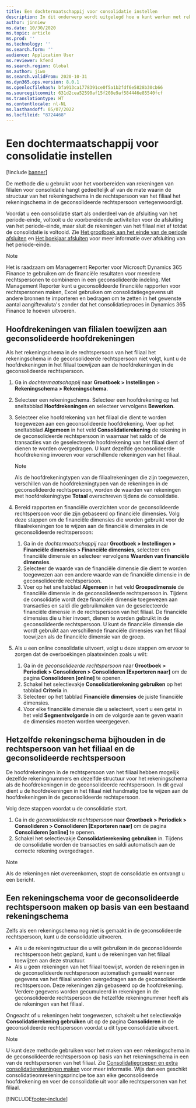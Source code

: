 ```yaml
---
title: Een dochtermaatschappij voor consolidatie instellen
description: In dit onderwerp wordt uitgelegd hoe u kunt werken met rekeningschema's voor consolidatiebedrijven.
author: jinniew
ms.date: 10/30/2020
ms.topic: article
ms.prod: ''
ms.technology: ''
ms.search.form: ''
audience: Application User
ms.reviewer: kfend
ms.search.region: Global
ms.author: jiwo
ms.search.validFrom: 2020-10-31
ms.dyn365.ops.version: 8.0.1
ms.openlocfilehash: bfa913ca1778391ce0f5a1b2fdf6e5828b30cb66
ms.sourcegitcommit: 631d2cea52590af15f208e9af584446e85540fcf
ms.translationtype: HT
ms.contentlocale: nl-NL
ms.lasthandoff: 05/07/2022
ms.locfileid: "8724468"
---
```

# <a name="set-up-a-subsidiary-legal-entity-for-consolidation"></a>Een dochtermaatschappij voor consolidatie instellen

[!include [banner](../includes/banner.md)]

De methode die u gebruikt voor het voorbereiden van rekeningen van filialen voor consolidatie hangt gedeeltelijk af van de mate waarin de structuur van het rekeningschema in de rechtspersoon van het filiaal het rekeningschema in de geconsolideerde rechtspersoon vertegenwoordigt.

Voordat u een consolidatie start als onderdeel van de afsluiting van het periode-einde, voltooit u de voorbereidende activiteiten voor de afsluiting van het periode-einde, maar sluit de rekeningen van het filiaal niet af totdat de consolidatie is voltooid. Zie [Het grootboek aan het einde van de periode afsluiten](close-general-ledger-at-period-end.md) en [Het boekjaar afsluiten](tasks/close-fiscal-year.md) voor meer informatie over afsluiting van het periode-einde.

> [!NOTE]
>  Het is raadzaam om Management Reporter voor Microsoft Dynamics 365 Finance te gebruiken om de financiële resultaten voor meerdere rechtspersonen te combineren in een geconsolideerde indeling. Met Management Reporter kunt u geconsolideerde financiële rapporten voor rechtspersonen maken, Excel gebruiken om consolidatiegegevens uit andere bronnen te importeren en bedragen om te zetten in het gewenste aantal aangiftevaluta's zonder dat het consolidatieproces in Dynamics 365 Finance te hoeven uitvoeren.

## <a name="map-subsidiary-main-accounts-to-consolidated-main-accounts"></a>Hoofdrekeningen van filialen toewijzen aan geconsolideerde hoofdrekeningen

Als het rekeningschema in de rechtspersoon van het filiaal het rekeningschema in de geconsolideerde rechtspersoon niet volgt, kunt u de hoofdrekeningen in het filiaal toewijzen aan de hoofdrekeningen in de geconsolideerde rechtspersoon.

1. Ga in *dochtermaatschappij* naar **Grootboek \> Instellingen** \> **Rekeningschema \> Rekeningschema**.
2. Selecteer een rekeningschema. Selecteer een hoofdrekening op het sneltabblad **Hoofdrekeningen** en selecteer vervolgens **Bewerken**.
3. Selecteer elke hoofdrekening van het filiaal die dient te worden toegewezen aan een geconsolideerde hoofdrekening. Voer op het sneltabblad **Algemeen** in het veld **Consolidatierekening** de rekening in de geconsolideerde rechtspersoon in waarnaar het saldo of de transacties van de geselecteerde hoofdrekening van het filiaal dient of dienen te worden overgedragen. U kunt dezelfde geconsolideerde hoofdrekening invoeren voor verschillende rekeningen van het filiaal.

    > [!NOTE]
    > Als de hoofdrekeningtypen van de filiaalrekeningen die zijn toegewezen, verschillen van de hoofdrekeningtypen van de rekeningen in de geconsolideerde rechtspersoon, worden de waarden van rekeningen met hoofdrekeningtype **Totaal** overschreven tijdens de consolidatie.

4. Bereid rapporten en financiële overzichten voor de geconsolideerde rechtspersoon voor die zijn gebaseerd op financiële dimensies. Volg deze stappen om de financiële dimensies die worden gebruikt voor de filiaalrekeningen toe te wijzen aan de financiële dimensies in de geconsolideerde rechtspersoon:

    1. Ga in de *dochtermaatschappij* naar **Grootboek \> Instellingen \> Financiële dimensies \> Financiële dimensies**, selecteer een financiële dimensie en selecteer vervolgens **Waarden van financiële dimensies**.
    2. Selecteer de waarde van de financiële dimensie die dient te worden toegewezen aan een andere waarde van de financiële dimensie in de geconsolideerde rechtspersoon.
    3. Voer op het sneltabblad **Algemeen** in het veld **Groepsdimensie** de financiële dimensie in de geconsolideerde rechtspersoon in. Tijdens de consolidatie wordt deze financiële dimensie toegewezen aan transacties en saldi die gebruikmaken van de geselecteerde financiële dimensie in de rechtspersoon van het filiaal. De financiële dimensies die u hier invoert, dienen te worden gebruikt in de geconsolideerde rechtspersoon. U kunt de financiële dimensie die wordt gebruikt aan verschillende financiële dimensies van het filiaal toewijzen als de financiële dimensie van de groep.

5. Als u een online consolidatie uitvoert, volgt u deze stappen om ervoor te zorgen dat de overboekingen plaatsvinden zoals u wilt:

    1. Ga in de *geconsolideerde rechtspersoon* naar **Grootboek \> Periodiek \> Consolideren \> Consolideren \[Exporteren naar\]** om de pagina **Consolideren \[online\]** te openen.
    2. Schakel het selectievakje **Consolidatierekening gebruiken** op het tabblad **Criteria** in.
    3. Selecteer op het tabblad **Financiële dimensies** de juiste financiële dimensies.
    4. Voor elke financiële dimensie die u selecteert, voert u een getal in het veld **Segmentvolgorde** in om de volgorde aan te geven waarin de dimensies moeten worden weergegeven.

## <a name="maintain-the-same-chart-of-accounts-in-the-subsidiary-and-consolidated-legal-entities"></a>Hetzelfde rekeningschema bijhouden in de rechtspersoon van het filiaal en de geconsolideerde rechtspersoon

De hoofdrekeningen in de rechtspersoon van het filiaal hebben mogelijk dezelfde rekeningnummers en dezelfde structuur voor het rekeningschema als de hoofdrekeningen in de geconsolideerde rechtspersoon. In dit geval dient u de hoofdrekeningen in het filiaal niet handmatig toe te wijzen aan de hoofdrekeningen in de geconsolideerde rechtspersoon.

Volg deze stappen voordat u de consolidatie start.

1. Ga in de *geconsolideerde rechtspersoon* naar **Grootboek \> Periodiek \> Consolideren \> Consolideren \[Exporteren naar\]** om de pagina **Consolideren \[online\]** te openen.
2. Schakel het selectievakje **Consolidatierekening gebruiken** in. Tijdens de consolidatie worden de transacties en saldi automatisch aan de correcte rekening overgedragen.

> [!NOTE]
> Als de rekeningen niet overeenkomen, stopt de consolidatie en ontvangt u een bericht.

## <a name="create-a-chart-of-accounts-for-the-consolidated-legal-entity-based-on-an-existing-chart-of-accounts"></a>Een rekeningschema voor de geconsolideerde rechtspersoon maken op basis van een bestaand rekeningschema

Zelfs als een rekeningschema nog niet is gemaakt in de geconsolideerde rechtspersoon, kunt u de consolidatie uitvoeren.

- Als u de rekeningstructuur die u wilt gebruiken in de geconsolideerde rechtspersoon hebt gepland, kunt u de rekeningen van het filiaal toewijzen aan deze structuur.
- Als u geen rekeningen van het filiaal toewijst, worden de rekeningen in de geconsolideerde rechtspersoon automatisch gemaakt wanneer gegevens van het filiaal worden overgedragen aan de geconsolideerde rechtspersoon. Deze rekeningen zijn gebaseerd op de hoofdrekening. Verdere gegevens worden gecumuleerd in rekeningen in de geconsolideerde rechtspersoon die hetzelfde rekeningnummer heeft als de rekeningen van het filiaal.

Ongeacht of u rekeningen hebt toegewezen, schakelt u het selectievakje **Consolidatierekening gebruiken** uit op de pagina **Consolideren** in de geconsolideerde rechtspersoon voordat u dit type consolidatie uitvoert.

> [!NOTE]
> U kunt deze methode gebruiken voor het maken van een rekeningschema in de geconsolideerde rechtspersoon op basis van het rekeningschema in een van de rechtspersonen van het filiaal. Zie [Consolidatiegroepen en extra consolidatierekeningen maken](../budgeting/consolidation-account-groups-consolidation-accounts.md) voor meer informatie. Wijs dan een geschikt consolidatieomrekeningsprincipe toe aan elke geconsolideerde hoofdrekening en voer de consolidatie uit voor alle rechtspersonen van het filiaal.


[!INCLUDE[footer-include](../../includes/footer-banner.md)]
